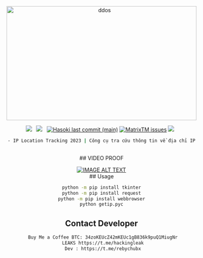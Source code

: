 <div align=center>
<p align="center"><img src="https://img.upanh.tv/2023/06/27/12312.png?compress=1&resize=400x300" width="500px" height="300px" alt="ddos"></p>
 <p>
 <img src="https://img.shields.io/github/stars/cutipu/IP-tracker?color=%23DF0067&style=for-the-badge"/> &nbsp;
 <img src="https://img.shields.io/github/forks/cutipu/IP-tracker?color=%239999FF&style=for-the-badge"/> &nbsp;
  <a href="#"><img alt="Hasoki last commit (main)" src="https://img.shields.io/github/last-commit/cutipu/IP-tracker/main?color=green&style=for-the-badge"></a>
 <a href="https://github.com/cutipu/IP-tracker/issues"><img alt="MatrixTM issues" src="https://img.shields.io/github/issues/cutipu/IP-tracker?color=purple&style=for-the-badge"></a>
   <img src="https://img.shields.io/github/license/cutipu/IP-tracker?color=%23E8E8E8&style=for-the-badge"/> &nbsp;

```sh
- IP Location Tracking 2023 | Công cụ tra cứu thông tin về địa chỉ IP
 
```
<div align=center>
 <p>
## VIDEO PROOF
<div align="center">
  <a href="https://www.youtube.com/watch?v=VEuh1ruMfn8"><img src="https://img.youtube.com/vi/VEuh1ruMfn8/3.jpg" alt="IMAGE ALT TEXT"></a>
</div>
## Usage

```sh
python -m pip install tkinter
python -m pip install request
python -m pip install webbrowser
python getip.pyc

```

## Contact Developer
```sh
 Buy Me a Coffee BTC: 34zoKEUcZ42mKEUc1gB836k9puQ1MiugNr
 LEAKS https://t.me/hackingleak
 Dev : https://t.me/rebychubx
```

